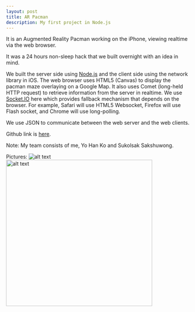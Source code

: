 ```yaml
---
layout: post
title: AR Pacman
description: My first project in Node.js
---
```


It is an Augmented Reality Pacman working on the iPhone, viewing realtime via the web browser.

It was a 24 hours non-sleep hack that we built overnight with an idea in mind.

We built the server side using [Node.js][2] and the client side using the network library in iOS. The web browser uses HTML5 (Canvas) to display the pacman maze overlaying on a Google Map. It also uses Comet (long-held HTTP request) to retrieve information from the server in realtime. We use [Socket.IO][3] here which provides fallback mechanism that depends on the browser. For example, Safari will use HTML5 Websocket, Firefox will use Flash socket, and Chrome will use long-polling.

We use JSON to communicate between the web server and the web clients.

Github link is [here][1].

Note: My team consists of me, Yo Han Ko and Sukolsak Sakshuwong.

Pictures:
<img src="http://cdn.siong1987.com/ar-pacman.png" alt="alt text" />
<br />
<img src="http://cdn.siong1987.com/photo.PNG" alt="alt text" width="400" />

[1]: http://github.com/siong1987/AR-Pacman.git
[2]: http://nodejs.org/
[3]: http://socket.io/